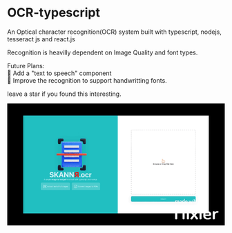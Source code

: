 # OCR-typescript
An Optical character recognition(OCR) system built with typescript, nodejs, tesseract js and react.js

Recognition is heavilly dependent on Image Quality and font types.

Future Plans:
<br>🚀 Add a "text to speech" component
<br>🚀 Improve the recognition to support handwritting fonts.


leave a star if you found this interesting.

![](https://github.com/chijiooke/OCR-typescript/blob/main/file.gif)


